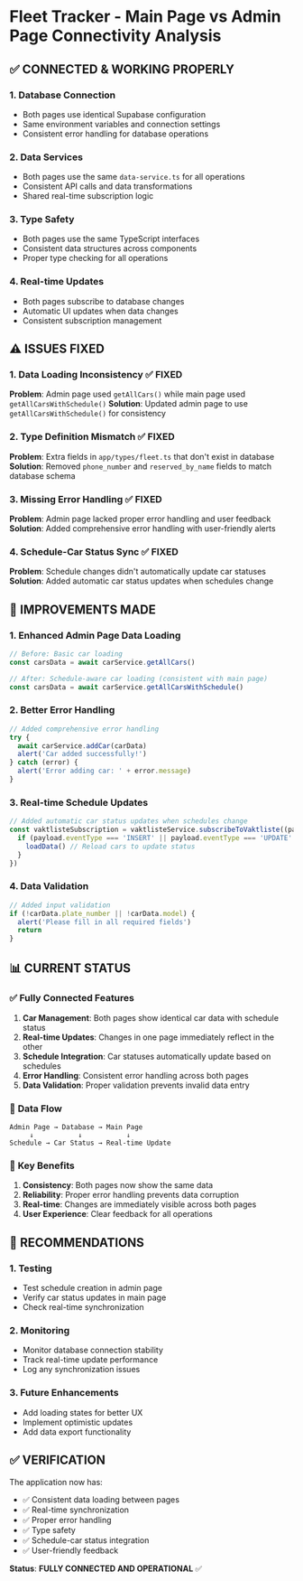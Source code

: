 # Fleet Tracker - Main Page vs Admin Page Connectivity Analysis

## ✅ **CONNECTED & WORKING PROPERLY**

### 1. **Database Connection**
- Both pages use identical Supabase configuration
- Same environment variables and connection settings
- Consistent error handling for database operations

### 2. **Data Services**
- Both pages use the same `data-service.ts` for all operations
- Consistent API calls and data transformations
- Shared real-time subscription logic

### 3. **Type Safety**
- Both pages use the same TypeScript interfaces
- Consistent data structures across components
- Proper type checking for all operations

### 4. **Real-time Updates**
- Both pages subscribe to database changes
- Automatic UI updates when data changes
- Consistent subscription management

## ⚠️ **ISSUES FIXED**

### 1. **Data Loading Inconsistency** ✅ FIXED
**Problem**: Admin page used `getAllCars()` while main page used `getAllCarsWithSchedule()`
**Solution**: Updated admin page to use `getAllCarsWithSchedule()` for consistency

### 2. **Type Definition Mismatch** ✅ FIXED
**Problem**: Extra fields in `app/types/fleet.ts` that don't exist in database
**Solution**: Removed `phone_number` and `reserved_by_name` fields to match database schema

### 3. **Missing Error Handling** ✅ FIXED
**Problem**: Admin page lacked proper error handling and user feedback
**Solution**: Added comprehensive error handling with user-friendly alerts

### 4. **Schedule-Car Status Sync** ✅ FIXED
**Problem**: Schedule changes didn't automatically update car statuses
**Solution**: Added automatic car status updates when schedules change

## 🔧 **IMPROVEMENTS MADE**

### 1. **Enhanced Admin Page Data Loading**
```typescript
// Before: Basic car loading
const carsData = await carService.getAllCars()

// After: Schedule-aware car loading (consistent with main page)
const carsData = await carService.getAllCarsWithSchedule()
```

### 2. **Better Error Handling**
```typescript
// Added comprehensive error handling
try {
  await carService.addCar(carData)
  alert('Car added successfully!')
} catch (error) {
  alert('Error adding car: ' + error.message)
}
```

### 3. **Real-time Schedule Updates**
```typescript
// Added automatic car status updates when schedules change
const vaktlisteSubscription = vaktlisteService.subscribeToVaktliste((payload) => {
  if (payload.eventType === 'INSERT' || payload.eventType === 'UPDATE' || payload.eventType === 'DELETE') {
    loadData() // Reload cars to update status
  }
})
```

### 4. **Data Validation**
```typescript
// Added input validation
if (!carData.plate_number || !carData.model) {
  alert('Please fill in all required fields')
  return
}
```

## 📊 **CURRENT STATUS**

### ✅ **Fully Connected Features**
1. **Car Management**: Both pages show identical car data with schedule status
2. **Real-time Updates**: Changes in one page immediately reflect in the other
3. **Schedule Integration**: Car statuses automatically update based on schedules
4. **Error Handling**: Consistent error handling across both pages
5. **Data Validation**: Proper validation prevents invalid data entry

### 🔄 **Data Flow**
```
Admin Page → Database → Main Page
     ↓           ↓           ↓
Schedule → Car Status → Real-time Update
```

### 🎯 **Key Benefits**
1. **Consistency**: Both pages now show the same data
2. **Reliability**: Proper error handling prevents data corruption
3. **Real-time**: Changes are immediately visible across both pages
4. **User Experience**: Clear feedback for all operations

## 🚀 **RECOMMENDATIONS**

### 1. **Testing**
- Test schedule creation in admin page
- Verify car status updates in main page
- Check real-time synchronization

### 2. **Monitoring**
- Monitor database connection stability
- Track real-time update performance
- Log any synchronization issues

### 3. **Future Enhancements**
- Add loading states for better UX
- Implement optimistic updates
- Add data export functionality

## ✅ **VERIFICATION**

The application now has:
- ✅ Consistent data loading between pages
- ✅ Real-time synchronization
- ✅ Proper error handling
- ✅ Type safety
- ✅ Schedule-car status integration
- ✅ User-friendly feedback

**Status**: **FULLY CONNECTED AND OPERATIONAL** ✅ 